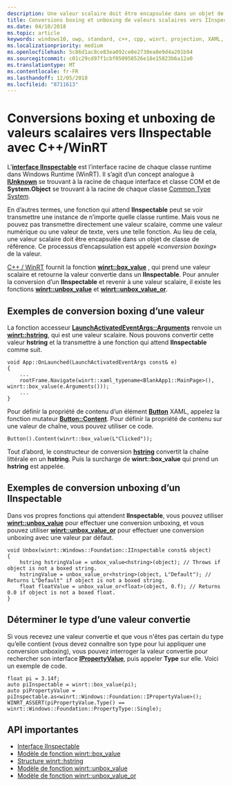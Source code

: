 ```yaml
---
description: Une valeur scalaire doit être encapsulée dans un objet de classe de référence avant d’être transmise à une fonction qui attend **IInspectable**. Le processus d’encapsulation est appelé «*conversion boxing*» de la valeur.
title: Conversions boxing et unboxing de valeurs scalaires vers IInspectable avec C++/WinRT
ms.date: 04/10/2018
ms.topic: article
keywords: windows10, uwp, standard, c++, cpp, winrt, projection, XAML, contrôle, conversion boxing, scalaire, valeur
ms.localizationpriority: medium
ms.openlocfilehash: 5c86d1ac8ce83ea092ce0e2730ea0e9d4a201b94
ms.sourcegitcommit: c01c29cd97f1cbf050950526e18e15823b6a12a0
ms.translationtype: MT
ms.contentlocale: fr-FR
ms.lasthandoff: 12/05/2018
ms.locfileid: "8711613"
---
```

# <a name="boxing-and-unboxing-scalar-values-to-iinspectable-with-cwinrt"></a>Conversions boxing et unboxing de valeurs scalaires vers IInspectable avec C++/WinRT
 
L’[**interface IInspectable**](/windows/desktop/api/inspectable/nn-inspectable-iinspectable) est l’interface racine de chaque classe runtime dans Windows Runtime (WinRT). Il s’agit d’un concept analogue à [**IUnknown**](https://msdn.microsoft.com/library/windows/desktop/ms680509) se trouvant à la racine de chaque interface et classe COM et de **System.Object** se trouvant à la racine de chaque classe [Common Type System](https://docs.microsoft.com/dotnet/standard/base-types/common-type-system).

En d’autres termes, une fonction qui attend **IInspectable** peut se voir transmettre une instance de n’importe quelle classe runtime. Mais vous ne pouvez pas transmettre directement une valeur scalaire, comme une valeur numérique ou une valeur de texte, vers une telle fonction. Au lieu de cela, une valeur scalaire doit être encapsulée dans un objet de classe de référence. Ce processus d’encapsulation est appelé «*conversion boxing*» de la valeur.

[C++ / WinRT](/windows/uwp/cpp-and-winrt-apis/intro-to-using-cpp-with-winrt) fournit la fonction [**winrt::box_value**](/uwp/cpp-ref-for-winrt/box-value) , qui prend une valeur scalaire et retourne la valeur convertie dans un **IInspectable**. Pour annuler la conversion d’un **IInspectable** et revenir à une valeur scalaire, il existe les fonctions [**winrt::unbox_value**](/uwp/cpp-ref-for-winrt/unbox-value) et [**winrt::unbox_value_or**](/uwp/cpp-ref-for-winrt/unbox-value-or).

## <a name="examples-of-boxing-a-value"></a>Exemples de conversion boxing d’une valeur
La fonction accesseur [**LaunchActivatedEventArgs::Arguments**](/uwp/api/windows.applicationmodel.activation.launchactivatedeventargs.Arguments) renvoie un [**winrt::hstring**](/uwp/cpp-ref-for-winrt/hstring), qui est une valeur scalaire. Nous pouvons convertir cette valeur **hstring** et la transmettre à une fonction qui attend **IInspectable** comme suit.

```cppwinrt
void App::OnLaunched(LaunchActivatedEventArgs const& e)
{
    ...
    rootFrame.Navigate(winrt::xaml_typename<BlankApp1::MainPage>(), winrt::box_value(e.Arguments()));
    ...
}
```

Pour définir la propriété de contenu d’un élément [**Button**](/uwp/api/windows.ui.xaml.controls.button) XAML, appelez la fonction mutateur [**Button::Content**](/uwp/api/windows.ui.xaml.controls.contentcontrol.content?). Pour définir la propriété de contenu sur une valeur de chaîne, vous pouvez utiliser ce code.

```cppwinrt
Button().Content(winrt::box_value(L"Clicked"));
```

Tout d’abord, le constructeur de conversion [**hstring**](/uwp/cpp-ref-for-winrt/hstring) convertit la chaîne littérale en un **hstring**. Puis la surcharge de **winrt::box_value** qui prend un **hstring** est appelée.

## <a name="examples-of-unboxing-an-iinspectable"></a>Exemples de conversion unboxing d’un IInspectable
Dans vos propres fonctions qui attendent **IInspectable**, vous pouvez utiliser [**winrt::unbox_value**](/uwp/cpp-ref-for-winrt/unbox-value) pour effectuer une conversion unboxing, et vous pouvez utiliser [**winrt::unbox_value_or**](/uwp/cpp-ref-for-winrt/unbox-value-or) pour effectuer une conversion unboxing avec une valeur par défaut.

```cppwinrt
void Unbox(winrt::Windows::Foundation::IInspectable const& object)
{
    hstring hstringValue = unbox_value<hstring>(object); // Throws if object is not a boxed string.
    hstringValue = unbox_value_or<hstring>(object, L"Default"); // Returns L"Default" if object is not a boxed string.
    float floatValue = unbox_value_or<float>(object, 0.f); // Returns 0.0 if object is not a boxed float.
}
```

## <a name="determine-the-type-of-a-boxed-value"></a>Déterminer le type d’une valeur convertie
Si vous recevez une valeur convertie et que vous n'êtes pas certain du type qu’elle contient (vous devez connaître son type pour lui appliquer une conversion unboxing), vous pouvez interroger la valeur convertie pour rechercher son interface [**IPropertyValue**](/uwp/api/windows.foundation.ipropertyvalue), puis appeler **Type** sur elle. Voici un exemple de code.

```cppwinrt
float pi = 3.14f;
auto piInspectable = winrt::box_value(pi);
auto piPropertyValue = piInspectable.as<winrt::Windows::Foundation::IPropertyValue>();
WINRT_ASSERT(piPropertyValue.Type() == winrt::Windows::Foundation::PropertyType::Single);
```

## <a name="important-apis"></a>API importantes
* [Interface IInspectable](/windows/desktop/api/inspectable/nn-inspectable-iinspectable)
* [Modèle de fonction winrt::box_value](/uwp/cpp-ref-for-winrt/box-value)
* [Structure winrt::hstring](/uwp/cpp-ref-for-winrt/hstring)
* [Modèle de fonction winrt::unbox_value](/uwp/cpp-ref-for-winrt/unbox-value)
* [Modèle de fonction winrt::unbox_value_or](/uwp/cpp-ref-for-winrt/unbox-value-or)
